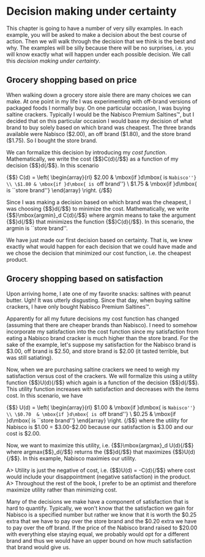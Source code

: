 # Decision making under certainty

This chapter is going to have a number of very silly examples. 
In each example, you will be asked to make a decision about the best course of action. 
Then we will walk through the decision that we think is the best and why. 
The examples will be silly because there will be no surprises, i.e. you will know exactly what will happen under each possible decision. 
We call this *decision making under certainty*.


## Grocery shopping based on price

When walking down a grocery store aisle there are many choices we can make. 
At one point in my life I was experimenting with off-brand versions of packaged foods I normally buy.
On one particular occasion, I was buying saltine crackers.
Typically I would be the Nabisco Premium Saltines&trade;, but I decided that on this particular occasion I would base my decision of what brand to buy solely based on which brand was cheapest. 
The three brands available were Nabisco (\$2.00), an off brand (\$1.80), and the store brand (\$1.75).
So I bought the store brand. 

We can formalize this decision by introducing my *cost function*.
Mathematically, we write the cost {$$}C(d){/$$} as a function of my decision {$$}d{/$$}.
In this scenario

{$$}
C(d) = \left\{ \begin{array}{rl}
\$2.00 & \mbox{if }d\mbox{ is ``Nabisco''} \\
\$1.80 & \mbox{if }d\mbox{ is ``off brand''} \\
\$1.75 & \mbox{if }d\mbox{ is ``store brand''}
\end{array} \right.
{/$$}

Since I was making a decision based on which brand was the cheapest, 
I was choosing {$$}d{/$$} to minimize the cost.
Mathematically, we write {$$}\mbox{argmin}_d C(d){/$$} where argmin means to take the argument {$$}d{/$$} that minimizes the function {$$}C(d){/$$}. 
In this scenario, the argmin is ``store brand''. 

We have just made our first decision based on certainty.
That is, we knew exactly what would happen for each decision that we could have
made and we chose the decision that minimized our cost function, 
i.e. the cheapest product.



## Grocery shopping based on satisfaction

Upon arriving home, I ate one of my favorite snacks: 
saltines with peanut butter. 
Ugh! 
It was utterly disgusting. 
Since that day, when buying saltine crackers, 
I have only bought Nabisco Premium Saltines&trade;.

Apparently for all my future decisions my cost function has changed 
(assuming that there are cheaper brands than Nabisco).
I need to somehow incorporate my satisfaction into the cost function since my satisfaction from eating a Nabisco brand cracker is much higher than the store brand. 
For the sake of the example, 
let's suppose my satisfaction for the Nabisco brand is \$3.00, 
off brand is \$2.50, 
and store brand is \$2.00 (it tasted terrible, but was still satiating). 

Now, when we are purchasing saltine crackers we need to weigh my satisfaction 
versus cost of the crackers. 
We will formalize this using a utility function {$$}U(d){/$$} which again is a function of the decision {$$}d{/$$}. 
This utility function increases with satisfaction and decreases with the items cost.
In this scenario, we have 

{$$}
U(d) = \left\{ \begin{array}{rl}
\$1.00  & \mbox{if }d\mbox{ is ``Nabisco''} \\
\$0.70  & \mbox{if }d\mbox{ is ``off brand''} \\
\$0.25  & \mbox{if }d\mbox{ is ``store brand''}
\end{array} \right.
{/$$}
where the utility for Nabisco is \$1.00 = \$3.00-\$2.00 because our satisfaction
is \$3.00 and our cost is \$2.00. 

Now, we want to maximize this utility, 
i.e. {$$}\mbox{argmax}_d U(d){/$$} where argmax{$$}_d{/$$} returns the {$$}d{/$$} that maximizes {$$}U(d){/$$}. 
In this example, Nabisco maximies our utility. 

A> Utility is just the negative of cost, i.e. {$$}U(d) = -C(d){/$$} where cost would include your disappointment (negative satisfaction) in the product.
A> Throughout the rest of the book, I prefer to be an optimist and therefore maximize utility rather than minimizing cost. 

Many of the decisions we make have a component of satisfaction that is hard to quantify. 
Typically, we won't know that the satisfaction we gain for Nabisco is a specified number but rather we know that it is worth the \$0.25 extra that we have to pay over the store brand and the \$0.20 extra we have to pay over the off brand.
If the price of the Nabisco brand raised to \$20.00 with everything else staying equal, we probably would opt for a different brand and thus we would have an upper bound on how much satisfaction that brand would give us.
